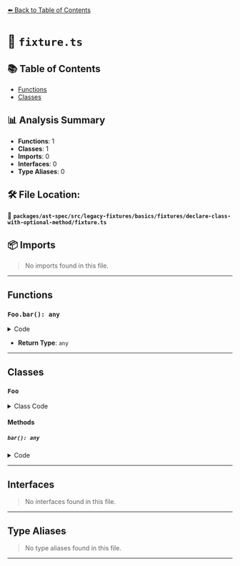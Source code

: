 [⬅️ Back to Table of Contents](../../../../../../../index.md)

# 📄 `fixture.ts`

## 📚 Table of Contents

- [Functions](#functions)
- [Classes](#classes)

## 📊 Analysis Summary

- **Functions**: 1
- **Classes**: 1
- **Imports**: 0
- **Interfaces**: 0
- **Type Aliases**: 0

## 🛠️ File Location:
📂 **`packages/ast-spec/src/legacy-fixtures/basics/fixtures/declare-class-with-optional-method/fixture.ts`**

## 📦 Imports

> No imports found in this file.


---

## Functions

### `Foo.bar(): any`

<details><summary>Code</summary>

```ts
bar?(): any;
```
</details>

- **Return Type**: `any`

---

## Classes

### `Foo`

<details><summary>Class Code</summary>

```ts
declare class Foo {
  bar?(): any;
}
```
</details>

#### Methods

##### `bar(): any`

<details><summary>Code</summary>

```ts
bar?(): any;
```
</details>


---

## Interfaces

> No interfaces found in this file.


---

## Type Aliases

> No type aliases found in this file.


---